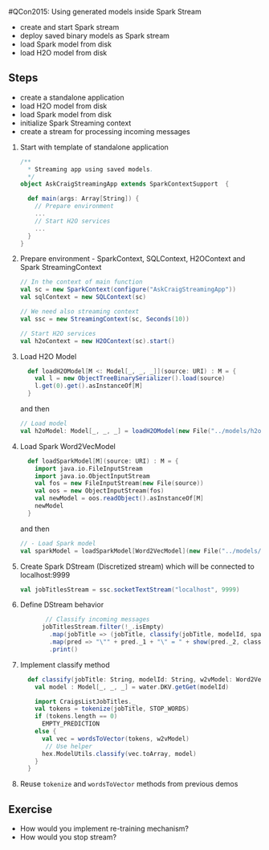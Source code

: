 #QCon2015: Using generated models inside Spark Stream

  - create and start Spark stream
  - deploy saved binary models as Spark stream
  - load Spark model from disk
  - load H2O model from disk
  
## Steps

 - create a standalone application
 - load H2O model from disk
 - load Spark model from disk
 - initialize Spark Streaming context
 - create a stream for processing incoming messages

1. Start with template of standalone application
    ```scala
    /**
      * Streaming app using saved models.
      */
    object AskCraigStreamingApp extends SparkContextSupport  {
    
      def main(args: Array[String]) {
        // Prepare environment
        ...
        // Start H2O services
        ...
      }
    }
    ```
 
2. Prepare environment - SparkContext, SQLContext, H2OContext and Spark StreamingContext
    ```scala
    // In the context of main function
    val sc = new SparkContext(configure("AskCraigStreamingApp"))
    val sqlContext = new SQLContext(sc)
    
    // We need also streaming context
    val ssc = new StreamingContext(sc, Seconds(10))
    
    // Start H2O services
    val h2oContext = new H2OContext(sc).start()
    ```

3. Load H2O Model
    ```scala
      def loadH2OModel[M <: Model[_, _, _]](source: URI) : M = {
        val l = new ObjectTreeBinarySerializer().load(source)
        l.get(0).get().asInstanceOf[M]
      }
    ```
    and then
    ```scala
    // Load model
    val h2oModel: Model[_, _, _] = loadH2OModel(new File("../models/h2omodel.bin").toURI)
    ```

4. Load Spark Word2VecModel
    ```scala
      def loadSparkModel[M](source: URI) : M = {
        import java.io.FileInputStream
        import java.io.ObjectInputStream
        val fos = new FileInputStream(new File(source))
        val oos = new ObjectInputStream(fos)
        val newModel = oos.readObject().asInstanceOf[M]
        newModel
      }
    ```
    and then
    ```scala
    // - Load Spark model
    val sparkModel = loadSparkModel[Word2VecModel](new File("../models/sparkmodel.bin").toURI)
    ```

5. Create Spark DStream (Discretized stream) which will be connected to localhost:9999
    ```scala
    val jobTitlesStream = ssc.socketTextStream("localhost", 9999)
    ``` 	

6. Define DStream behavior
    ```scala
           // Classify incoming messages
          jobTitlesStream.filter(!_.isEmpty)
            .map(jobTitle => (jobTitle, classify(jobTitle, modelId, sparkModel)))
            .map(pred => "\"" + pred._1 + "\" = " + show(pred._2, classNames))
            .print()
    ``` 

7. Implement classify method
    ```scala
      def classify(jobTitle: String, modelId: String, w2vModel: Word2VecModel): (String, Array[Double]) = {
        val model : Model[_, _, _] = water.DKV.getGet(modelId)
    
        import CraigsListJobTitles._
        val tokens = tokenize(jobTitle, STOP_WORDS)
        if (tokens.length == 0)
          EMPTY_PREDICTION
        else {
          val vec = wordsToVector(tokens, w2vModel)
           // Use helper	
          hex.ModelUtils.classify(vec.toArray, model)
        }
      }
    ```

8. Reuse `tokenize` and `wordsToVector` methods from previous demos
  
## Exercise
  - How would you implement re-training mechanism?
  - How would you stop stream?
  

